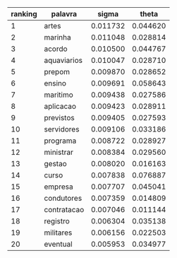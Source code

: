 | ranking | palavra | sigma | theta |
| --- | --- | --- | --- |
| 1 | artes | 0.011732 | 0.044620 |
| 2 | marinha | 0.011048 | 0.028814 |
| 3 | acordo | 0.010500 | 0.044767 |
| 4 | aquaviarios | 0.010047 | 0.028710 |
| 5 | prepom | 0.009870 | 0.028652 |
| 6 | ensino | 0.009691 | 0.058643 |
| 7 | maritimo | 0.009438 | 0.027586 |
| 8 | aplicacao | 0.009423 | 0.028911 |
| 9 | previstos | 0.009405 | 0.027593 |
| 10 | servidores | 0.009106 | 0.033186 |
| 11 | programa | 0.008722 | 0.028927 |
| 12 | ministrar | 0.008384 | 0.029560 |
| 13 | gestao | 0.008020 | 0.016163 |
| 14 | curso | 0.007838 | 0.076887 |
| 15 | empresa | 0.007707 | 0.045041 |
| 16 | condutores | 0.007359 | 0.014809 |
| 17 | contratacao | 0.007046 | 0.011144 |
| 18 | registro | 0.006304 | 0.035138 |
| 19 | militares | 0.006156 | 0.022503 |
| 20 | eventual | 0.005953 | 0.034977 |
